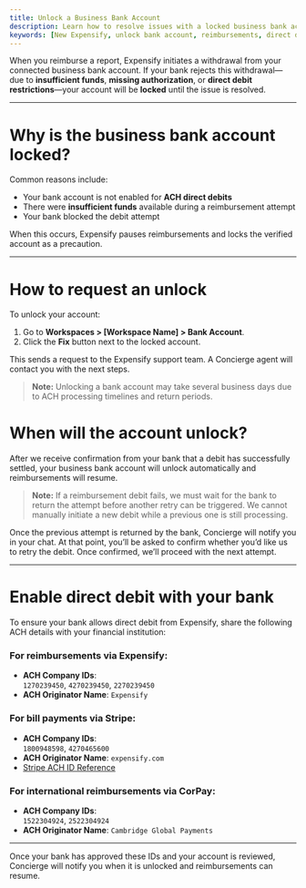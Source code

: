 ```yaml
---
title: Unlock a Business Bank Account
description: Learn how to resolve issues with a locked business bank account in Expensify.
keywords: [New Expensify, unlock bank account, reimbursements, direct debit, ACH, bank rejected withdrawal, retry debit]
---
```


When you reimburse a report, Expensify initiates a withdrawal from your connected business bank account. If your bank rejects this withdrawal—due to **insufficient funds**, **missing authorization**, or **direct debit restrictions**—your account will be **locked** until the issue is resolved.

---

# Why is the business bank account locked?

Common reasons include:

- Your bank account is not enabled for **ACH direct debits**
- There were **insufficient funds** available during a reimbursement attempt
- Your bank blocked the debit attempt

When this occurs, Expensify pauses reimbursements and locks the verified account as a precaution.

---

# How to request an unlock

To unlock your account:

1. Go to **Workspaces > [Workspace Name] > Bank Account**.
2. Click the **Fix** button next to the locked account.

This sends a request to the Expensify support team. A Concierge agent will contact you with the next steps.

> **Note:** Unlocking a bank account may take several business days due to ACH processing timelines and return periods.

# When will the account unlock?

After we receive confirmation from your bank that a debit has successfully settled, your business bank account will unlock automatically and reimbursements will resume.

> **Note:** If a reimbursement debit fails, we must wait for the bank to return the attempt before another retry can be triggered. We cannot manually initiate a new debit while a previous one is still processing.

Once the previous attempt is returned by the bank, Concierge will notify you in your chat. At that point, you’ll be asked to confirm whether you’d like us to retry the debit. Once confirmed, we’ll proceed with the next attempt.

---

# Enable direct debit with your bank

To ensure your bank allows direct debit from Expensify, share the following ACH details with your financial institution:

### For reimbursements via Expensify:

- **ACH Company IDs**:  
  `1270239450`, `4270239450`, `2270239450`  
- **ACH Originator Name**: `Expensify`

### For bill payments via Stripe:

- **ACH Company IDs**:  
  `1800948598`, `4270465600`  
- **ACH Originator Name**: `expensify.com`  
- [Stripe ACH ID Reference](https://support.stripe.com/questions/ach-direct-debit-company-ids-for-stripe)

### For international reimbursements via CorPay:

- **ACH Company IDs**:  
  `1522304924`, `2522304924`  
- **ACH Originator Name**: `Cambridge Global Payments`

---

Once your bank has approved these IDs and your account is reviewed, Concierge will notify you when it is unlocked and reimbursements can resume.

